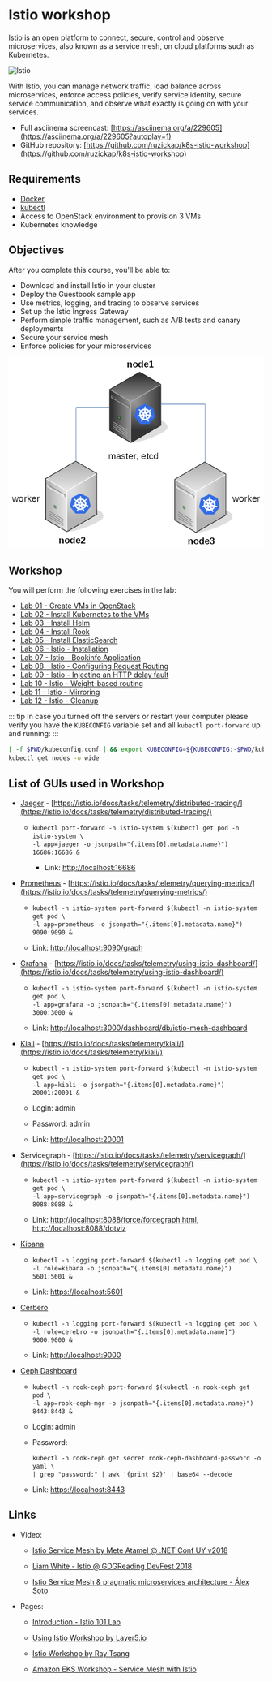 # Istio workshop

[Istio](https://istio.io/) is an open platform to connect, secure, control
and observe microservices, also known as a service mesh, on cloud platforms
such as Kubernetes.

![Istio](https://www.vectorlogo.zone/logos/istioio/istioio-ar21.svg "Istio")

With Istio, you can manage network traffic, load balance across microservices,
enforce access policies, verify service identity, secure service communication,
and observe what exactly is going on with your services.

* Full asciinema screencast: [https://asciinema.org/a/229605](https://asciinema.org/a/229605?autoplay=1)
* GitHub repository: [https://github.com/ruzickap/k8s-istio-workshop](https://github.com/ruzickap/k8s-istio-workshop)

## Requirements

* [Docker](https://www.docker.com/)
* [kubectl](https://kubernetes.io/docs/reference/kubectl/)
* Access to OpenStack environment to provision 3 VMs
* Kubernetes knowledge

## Objectives

After you complete this course, you'll be able to:

* Download and install Istio in your cluster
* Deploy the Guestbook sample app
* Use metrics, logging, and tracing to observe services
* Set up the Istio Ingress Gateway
* Perform simple traffic management, such as A/B tests and canary deployments
* Secure your service mesh
* Enforce policies for your microservices

![Lab diagram](./lab-02/kubeadm_diagram.png "Lab diagram")

## Workshop

You will perform the following exercises in the lab:

* [Lab 01 - Create VMs in OpenStack](lab-01/README.md)
* [Lab 02 - Install Kubernetes to the VMs](lab-02/README.md)
* [Lab 03 - Install Helm](lab-03/README.md)
* [Lab 04 - Install Rook](lab-04/README.md)
* [Lab 05 - Install ElasticSearch](lab-05/README.md)
* [Lab 06 - Istio - Installation](lab-06/README.md)
* [Lab 07 - Istio - Bookinfo Application](lab-07/README.md)
* [Lab 08 - Istio - Configuring Request Routing](lab-08/README.md)
* [Lab 09 - Istio - Injecting an HTTP delay fault](lab-09/README.md)
* [Lab 10 - Istio - Weight-based routing](lab-10/README.md)
* [Lab 11 - Istio - Mirroring](lab-11/README.md)
* [Lab 12 - Istio - Cleanup](lab-12/README.md)

::: tip
In case you turned off the servers or restart your computer please verify you
have the `KUBECONFIG` variable set and all `kubectl port-forward` up and running:
:::

```bash
[ -f $PWD/kubeconfig.conf ] && export KUBECONFIG=${KUBECONFIG:-$PWD/kubeconfig.conf}
kubectl get nodes -o wide
```

## List of GUIs used in Workshop

* [Jaeger](https://www.jaegertracing.io/) - [https://istio.io/docs/tasks/telemetry/distributed-tracing/](https://istio.io/docs/tasks/telemetry/distributed-tracing/)

  * ```shell
    kubectl port-forward -n istio-system $(kubectl get pod -n istio-system \
    -l app=jaeger -o jsonpath="{.items[0].metadata.name}") 16686:16686 &
    ```

    * Link: [http://localhost:16686](http://localhost:16686)

* [Prometheus](https://prometheus.io/) - [https://istio.io/docs/tasks/telemetry/querying-metrics/](https://istio.io/docs/tasks/telemetry/querying-metrics/)

  * ```shell
    kubectl -n istio-system port-forward $(kubectl -n istio-system get pod \
    -l app=prometheus -o jsonpath="{.items[0].metadata.name}") 9090:9090 &
    ```

  * Link: [http://localhost:9090/graph](http://localhost:9090/graph)

* [Grafana](https://grafana.com/) - [https://istio.io/docs/tasks/telemetry/using-istio-dashboard/](https://istio.io/docs/tasks/telemetry/using-istio-dashboard/)

  * ```shell
    kubectl -n istio-system port-forward $(kubectl -n istio-system get pod \
    -l app=grafana -o jsonpath="{.items[0].metadata.name}") 3000:3000 &
    ```

  * Link: [http://localhost:3000/dashboard/db/istio-mesh-dashboard](http://localhost:3000/dashboard/db/istio-mesh-dashboard)

* [Kiali](https://www.kiali.io/) - [https://istio.io/docs/tasks/telemetry/kiali/](https://istio.io/docs/tasks/telemetry/kiali/)

  * ```shell
    kubectl -n istio-system port-forward $(kubectl -n istio-system get pod \
    -l app=kiali -o jsonpath="{.items[0].metadata.name}") 20001:20001 &
    ```

  * Login: admin

  * Password: admin

  * Link: [http://localhost:20001](http://localhost:20001)

* Servicegraph - [https://istio.io/docs/tasks/telemetry/servicegraph/](https://istio.io/docs/tasks/telemetry/servicegraph/)

  * ```shell
    kubectl -n istio-system port-forward $(kubectl -n istio-system get pod \
    -l app=servicegraph -o jsonpath="{.items[0].metadata.name}") 8088:8088 &
    ```

  * Link: [http://localhost:8088/force/forcegraph.html](http://localhost:8088/force/forcegraph.html),
    [http://localhost:8088/dotviz](http://localhost:8088/dotviz)

* [Kibana](https://www.elastic.co/products/kibana)

  * ```shell
    kubectl -n logging port-forward $(kubectl -n logging get pod \
    -l role=kibana -o jsonpath="{.items[0].metadata.name}") 5601:5601 &
    ```

  * Link: [https://localhost:5601](https://localhost:5601)

* [Cerbero](https://github.com/lmenezes/cerebro)

  * ```shell
    kubectl -n logging port-forward $(kubectl -n logging get pod \
    -l role=cerebro -o jsonpath="{.items[0].metadata.name}") 9000:9000 &
    ```

  * Link: [http://localhost:9000](http://localhost:9000)

* [Ceph Dashboard](http://docs.ceph.com/docs/mimic/mgr/dashboard/)

  * ```shell
    kubectl -n rook-ceph port-forward $(kubectl -n rook-ceph get pod \
    -l app=rook-ceph-mgr -o jsonpath="{.items[0].metadata.name}") 8443:8443 &
    ```

  * Login: admin

  * Password:

    ```shell
    kubectl -n rook-ceph get secret rook-ceph-dashboard-password -o yaml \
    | grep "password:" | awk '{print $2}' | base64 --decode
    ```

  * Link: [https://localhost:8443](https://localhost:8443)

## Links

* Video:

  * [Istio Service Mesh by Mete Atamel @ .NET Conf UY v2018](https://www.youtube.com/watch?v=sh0F7FMFVSI)

  * [Liam White - Istio @ GDGReading DevFest 2018](https://www.youtube.com/watch?v=RVScqW8_liw)

  * [Istio Service Mesh & pragmatic microservices architecture - Álex Soto](https://www.youtube.com/watch?v=OAW5rbttic0)

* Pages:

  * [Introduction - Istio 101 Lab](https://istio101.gitbook.io/lab/workshop/)

  * [Using Istio Workshop by Layer5.io](https://github.com/leecalcote/istio-service-mesh-workshop)

  * [Istio Workshop by Ray Tsang](https://github.com/retroryan/istio-workshop)

  * [Amazon EKS Workshop - Service Mesh with Istio](https://eksworkshop.com/servicemesh/)
